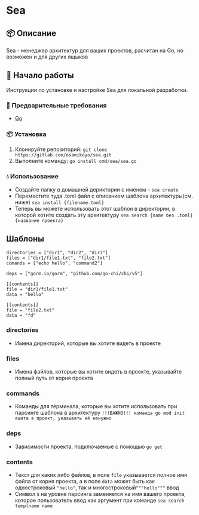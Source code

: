 # Sea


## 📦 Описание

Sea - менеджер архитектур для ваших проектов, расчитан на Go, но возможен и для других ящыков

## 🚀 Начало работы

Инструкции по установке и настройке Sea для локальной разработки.

### 🎈 Предварительные требования


- [Go](https://go.dev/) 

### 📦 Установка

1. Клонируйте репозиторий: ```git clone https://gitlab.com/osamikoyo/sea.git```
2. Выполните команду:  ```go install cmd/sea/sea.go```

### 💧 Использование 
- Создайте папку в домашней дериктории с именем - ```sea create``` 
- Переместите туда .toml файл с описанием шаблона архитектуры(см. ниже) ```sea install {filename.toml}```
- Теперь вы можете использовать этот шаблон в директории, в которой хотите создать эту архитектуру ```sea search {name без .toml} {название проекта}```
## Шаблоны 

    directories = ["dir1", "dir2", "dir3"]
    files = ["dir1/file1.txt", "file2.txt"]
    comands = ["echo hello", "command2"]

    deps = ["gorm.io/gorm", "github.com/go-chi/chi/v5"]

    [[contents]]
    file = "dir1/file1.txt"
    data = "hello"

    [[contents]]
    file = "file2.txt"
    data = "fd"
### directories
- Имена директорий, которые вы хотите видеть в проекте

### files
- Имена файлов, которые вы хотите видеть в проекте, указывайте полный путь от корня проекта 

### commands
- Команды для терминала, которые вы хотите использовать при парсинге шаблона в архитектуру ```!!!ВАЖНО!!! команда go mod init вшита в проект, указывать её ненужно```

### deps
- Зависимости проекта, подключаемые с помощью ```go get```

### contents
- Текст для каких либо файлов, в поле ```file``` указывается полное имя файла от корня проекта, а в поле ```data``` может быть как одностроковый ```"hello"```, так и многостроковый```"""hello"""``` ввод
- Символ ```$``` на уровне парсинга заменяется на имя вашего проекта, которое пользователь ввод как аргумент при команде ```sea search templname name```

